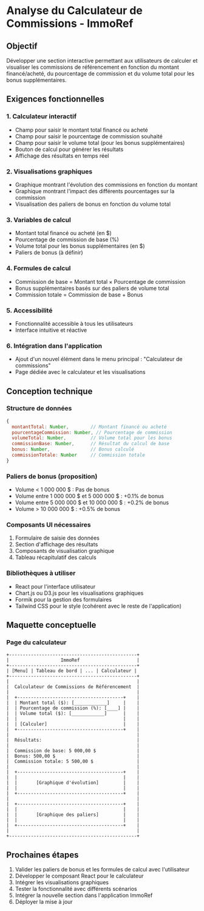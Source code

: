 # Analyse du Calculateur de Commissions - ImmoRef

## Objectif
Développer une section interactive permettant aux utilisateurs de calculer et visualiser les commissions de référencement en fonction du montant financé/acheté, du pourcentage de commission et du volume total pour les bonus supplémentaires.

## Exigences fonctionnelles

### 1. Calculateur interactif
- Champ pour saisir le montant total financé ou acheté
- Champ pour saisir le pourcentage de commission souhaité
- Champ pour saisir le volume total (pour les bonus supplémentaires)
- Bouton de calcul pour générer les résultats
- Affichage des résultats en temps réel

### 2. Visualisations graphiques
- Graphique montrant l'évolution des commissions en fonction du montant
- Graphique montrant l'impact des différents pourcentages sur la commission
- Visualisation des paliers de bonus en fonction du volume total

### 3. Variables de calcul
- Montant total financé ou acheté (en $)
- Pourcentage de commission de base (%)
- Volume total pour les bonus supplémentaires (en $)
- Paliers de bonus (à définir)

### 4. Formules de calcul
- Commission de base = Montant total × Pourcentage de commission
- Bonus supplémentaires basés sur des paliers de volume total
- Commission totale = Commission de base + Bonus

### 5. Accessibilité
- Fonctionnalité accessible à tous les utilisateurs
- Interface intuitive et réactive

### 6. Intégration dans l'application
- Ajout d'un nouvel élément dans le menu principal : "Calculateur de commissions"
- Page dédiée avec le calculateur et les visualisations

## Conception technique

### Structure de données
```javascript
{
  montantTotal: Number,        // Montant financé ou acheté
  pourcentageCommission: Number, // Pourcentage de commission
  volumeTotal: Number,         // Volume total pour les bonus
  commissionBase: Number,      // Résultat du calcul de base
  bonus: Number,               // Bonus calculé
  commissionTotale: Number     // Commission totale
}
```

### Paliers de bonus (proposition)
- Volume < 1 000 000 $ : Pas de bonus
- Volume entre 1 000 000 $ et 5 000 000 $ : +0.1% de bonus
- Volume entre 5 000 000 $ et 10 000 000 $ : +0.2% de bonus
- Volume > 10 000 000 $ : +0.5% de bonus

### Composants UI nécessaires
1. Formulaire de saisie des données
2. Section d'affichage des résultats
3. Composants de visualisation graphique
4. Tableau récapitulatif des calculs

### Bibliothèques à utiliser
- React pour l'interface utilisateur
- Chart.js ou D3.js pour les visualisations graphiques
- Formik pour la gestion des formulaires
- Tailwind CSS pour le style (cohérent avec le reste de l'application)

## Maquette conceptuelle

### Page du calculateur
```
+-----------------------------------------------+
|                   ImmoRef                     |
+-----------------------------------------------+
| [Menu] | Tableau de bord | ... | Calculateur |
+-----------------------------------------------+
|                                               |
|  Calculateur de Commissions de Référencement  |
|                                               |
|  +---------------------------------------+    |
|  | Montant total ($): [____________]     |    |
|  | Pourcentage de commission (%): [____] |    |
|  | Volume total ($): [____________]      |    |
|  |                                       |    |
|  | [Calculer]                            |    |
|  +---------------------------------------+    |
|                                               |
|  Résultats:                                   |
|                                               |
|  Commission de base: 5 000,00 $               |
|  Bonus: 500,00 $                              |
|  Commission totale: 5 500,00 $                |
|                                               |
|  +---------------------------------------+    |
|  |                                       |    |
|  |       [Graphique d'évolution]         |    |
|  |                                       |    |
|  +---------------------------------------+    |
|                                               |
|  +---------------------------------------+    |
|  |                                       |    |
|  |       [Graphique des paliers]         |    |
|  |                                       |    |
|  +---------------------------------------+    |
|                                               |
+-----------------------------------------------+
```

## Prochaines étapes
1. Valider les paliers de bonus et les formules de calcul avec l'utilisateur
2. Développer le composant React pour le calculateur
3. Intégrer les visualisations graphiques
4. Tester la fonctionnalité avec différents scénarios
5. Intégrer la nouvelle section dans l'application ImmoRef
6. Déployer la mise à jour
